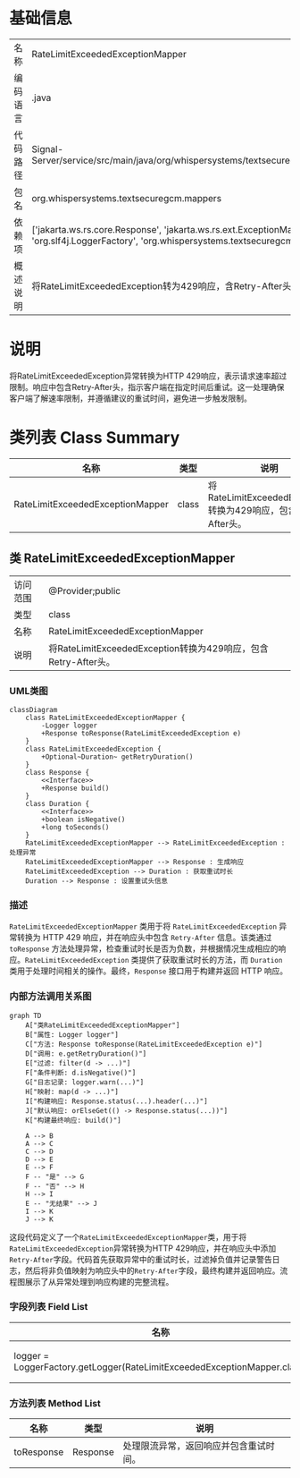 # 基础信息

|      |      |
|------|------|
| 名称 | RateLimitExceededExceptionMapper |
| 编码语言 | .java |
| 代码路径 | Signal-Server/service/src/main/java/org/whispersystems/textsecuregcm/mappers/RateLimitExceededExceptionMapper.java |
| 包名 | org.whispersystems.textsecuregcm.mappers |
| 依赖项 | ['jakarta.ws.rs.core.Response', 'jakarta.ws.rs.ext.ExceptionMapper', 'jakarta.ws.rs.ext.Provider', 'org.slf4j.Logger', 'org.slf4j.LoggerFactory', 'org.whispersystems.textsecuregcm.controllers.RateLimitExceededException'] |
| 概述说明 | 将RateLimitExceededException转为429响应，含Retry-After头。 |

# 说明

将RateLimitExceededException异常转换为HTTP 429响应，表示请求速率超过限制。响应中包含Retry-After头，指示客户端在指定时间后重试。这一处理确保客户端了解速率限制，并遵循建议的重试时间，避免进一步触发限制。

# 类列表 Class Summary

| 名称   | 类型  | 说明 |
|-------|------|-------------|
| RateLimitExceededExceptionMapper | class | 将RateLimitExceededException转换为429响应，包含Retry-After头。 |



## 类 RateLimitExceededExceptionMapper

|      |      |
|------|------|
| 访问范围 | @Provider;public |
| 类型 | class |
| 名称 | RateLimitExceededExceptionMapper |
| 说明 | 将RateLimitExceededException转换为429响应，包含Retry-After头。 |


### UML类图

```mermaid
classDiagram
    class RateLimitExceededExceptionMapper {
        -Logger logger
        +Response toResponse(RateLimitExceededException e)
    }
    class RateLimitExceededException {
        +Optional~Duration~ getRetryDuration()
    }
    class Response {
        <<Interface>>
        +Response build()
    }
    class Duration {
        <<Interface>>
        +boolean isNegative()
        +long toSeconds()
    }
    RateLimitExceededExceptionMapper --> RateLimitExceededException : 处理异常
    RateLimitExceededExceptionMapper --> Response : 生成响应
    RateLimitExceededException --> Duration : 获取重试时长
    Duration --> Response : 设置重试头信息
```

### 描述
`RateLimitExceededExceptionMapper` 类用于将 `RateLimitExceededException` 异常转换为 HTTP 429 响应，并在响应头中包含 `Retry-After` 信息。该类通过 `toResponse` 方法处理异常，检查重试时长是否为负数，并根据情况生成相应的响应。`RateLimitExceededException` 类提供了获取重试时长的方法，而 `Duration` 类用于处理时间相关的操作。最终，`Response` 接口用于构建并返回 HTTP 响应。


### 内部方法调用关系图

```mermaid
graph TD
    A["类RateLimitExceededExceptionMapper"]
    B["属性: Logger logger"]
    C["方法: Response toResponse(RateLimitExceededException e)"]
    D["调用: e.getRetryDuration()"]
    E["过滤: filter(d -> ...)"]
    F["条件判断: d.isNegative()"]
    G["日志记录: logger.warn(...)"]
    H["映射: map(d -> ...)"]
    I["构建响应: Response.status(...).header(...)"]
    J["默认响应: orElseGet(() -> Response.status(...))"]
    K["构建最终响应: build()"]

    A --> B
    A --> C
    C --> D
    D --> E
    E --> F
    F -- "是" --> G
    F -- "否" --> H
    H --> I
    E -- "无结果" --> J
    I --> K
    J --> K
```

这段代码定义了一个`RateLimitExceededExceptionMapper`类，用于将`RateLimitExceededException`异常转换为HTTP 429响应，并在响应头中添加`Retry-After`字段。代码首先获取异常中的重试时长，过滤掉负值并记录警告日志，然后将非负值映射为响应头中的`Retry-After`字段，最终构建并返回响应。流程图展示了从异常处理到响应构建的完整流程。

### 字段列表 Field List

| 名称  | 类型  | 说明 |
|-------|-------|------|
| logger = LoggerFactory.getLogger(RateLimitExceededExceptionMapper.class) | Logger | 日志记录器初始化为RateLimitExceededExceptionMapper类。 |

### 方法列表 Method List

| 名称  | 类型  | 说明 |
|-------|-------|------|
| toResponse | Response | 处理限流异常，返回响应并包含重试时间。 |




